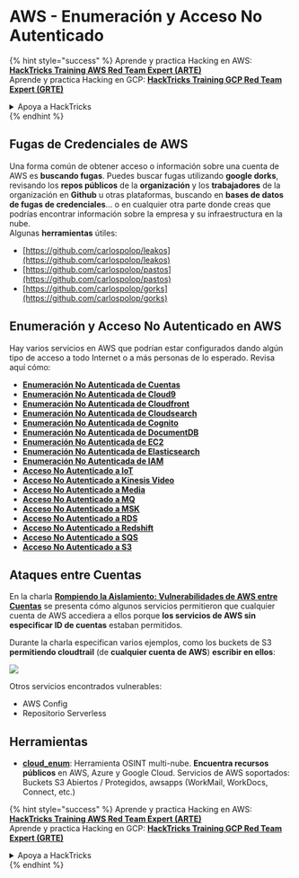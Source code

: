 # AWS - Enumeración y Acceso No Autenticado

{% hint style="success" %}
Aprende y practica Hacking en AWS:<img src="../../../.gitbook/assets/image (1).png" alt="" data-size="line">[**HackTricks Training AWS Red Team Expert (ARTE)**](https://training.hacktricks.xyz/courses/arte)<img src="../../../.gitbook/assets/image (1).png" alt="" data-size="line">\
Aprende y practica Hacking en GCP: <img src="../../../.gitbook/assets/image (2).png" alt="" data-size="line">[**HackTricks Training GCP Red Team Expert (GRTE)**<img src="../../../.gitbook/assets/image (2).png" alt="" data-size="line">](https://training.hacktricks.xyz/courses/grte)

<details>

<summary>Apoya a HackTricks</summary>

* Revisa los [**planes de suscripción**](https://github.com/sponsors/carlospolop)!
* **Únete al** 💬 [**grupo de Discord**](https://discord.gg/hRep4RUj7f) o al [**grupo de telegram**](https://t.me/peass) o **síguenos** en **Twitter** 🐦 [**@hacktricks\_live**](https://twitter.com/hacktricks\_live)**.**
* **Comparte trucos de hacking enviando PRs a los** [**HackTricks**](https://github.com/carlospolop/hacktricks) y [**HackTricks Cloud**](https://github.com/carlospolop/hacktricks-cloud) repositorios de github.

</details>
{% endhint %}

## Fugas de Credenciales de AWS

Una forma común de obtener acceso o información sobre una cuenta de AWS es **buscando fugas**. Puedes buscar fugas utilizando **google dorks**, revisando los **repos públicos** de la **organización** y los **trabajadores** de la organización en **Github** u otras plataformas, buscando en **bases de datos de fugas de credenciales**... o en cualquier otra parte donde creas que podrías encontrar información sobre la empresa y su infraestructura en la nube.\
Algunas **herramientas** útiles:

* [https://github.com/carlospolop/leakos](https://github.com/carlospolop/leakos)
* [https://github.com/carlospolop/pastos](https://github.com/carlospolop/pastos)
* [https://github.com/carlospolop/gorks](https://github.com/carlospolop/gorks)

## Enumeración y Acceso No Autenticado en AWS

Hay varios servicios en AWS que podrían estar configurados dando algún tipo de acceso a todo Internet o a más personas de lo esperado. Revisa aquí cómo:

* [**Enumeración No Autenticada de Cuentas**](aws-accounts-unauthenticated-enum.md)
* [**Enumeración No Autenticada de Cloud9**](https://github.com/carlospolop/hacktricks-cloud/blob/master/pentesting-cloud/aws-security/aws-unauthenticated-enum-access/broken-reference/README.md)
* [**Enumeración No Autenticada de Cloudfront**](aws-cloudfront-unauthenticated-enum.md)
* [**Enumeración No Autenticada de Cloudsearch**](https://github.com/carlospolop/hacktricks-cloud/blob/master/pentesting-cloud/aws-security/aws-unauthenticated-enum-access/broken-reference/README.md)
* [**Enumeración No Autenticada de Cognito**](aws-cognito-unauthenticated-enum.md)
* [**Enumeración No Autenticada de DocumentDB**](aws-documentdb-enum.md)
* [**Enumeración No Autenticada de EC2**](aws-ec2-unauthenticated-enum.md)
* [**Enumeración No Autenticada de Elasticsearch**](aws-elasticsearch-unauthenticated-enum.md)
* [**Enumeración No Autenticada de IAM**](aws-iam-and-sts-unauthenticated-enum.md)
* [**Acceso No Autenticado a IoT**](aws-iot-unauthenticated-enum.md)
* [**Acceso No Autenticado a Kinesis Video**](aws-kinesis-video-unauthenticated-enum.md)
* [**Acceso No Autenticado a Media**](aws-media-unauthenticated-enum.md)
* [**Acceso No Autenticado a MQ**](aws-mq-unauthenticated-enum.md)
* [**Acceso No Autenticado a MSK**](aws-msk-unauthenticated-enum.md)
* [**Acceso No Autenticado a RDS**](aws-rds-unauthenticated-enum.md)
* [**Acceso No Autenticado a Redshift**](aws-redshift-unauthenticated-enum.md)
* [**Acceso No Autenticado a SQS**](aws-sqs-unauthenticated-enum.md)
* [**Acceso No Autenticado a S3**](aws-s3-unauthenticated-enum.md)

## Ataques entre Cuentas

En la charla [**Rompiendo la Aislamiento: Vulnerabilidades de AWS entre Cuentas**](https://www.youtube.com/watch?v=JfEFIcpJ2wk) se presenta cómo algunos servicios permitieron que cualquier cuenta de AWS accediera a ellos porque **los servicios de AWS sin especificar ID de cuentas** estaban permitidos.

Durante la charla especifican varios ejemplos, como los buckets de S3 **permitiendo cloudtrail** (de **cualquier cuenta de AWS**) **escribir en ellos**:

![](<../../../.gitbook/assets/image (260).png>)

Otros servicios encontrados vulnerables:

* AWS Config
* Repositorio Serverless

## Herramientas

* [**cloud\_enum**](https://github.com/initstring/cloud\_enum): Herramienta OSINT multi-nube. **Encuentra recursos públicos** en AWS, Azure y Google Cloud. Servicios de AWS soportados: Buckets S3 Abiertos / Protegidos, awsapps (WorkMail, WorkDocs, Connect, etc.)

{% hint style="success" %}
Aprende y practica Hacking en AWS:<img src="../../../.gitbook/assets/image (1).png" alt="" data-size="line">[**HackTricks Training AWS Red Team Expert (ARTE)**](https://training.hacktricks.xyz/courses/arte)<img src="../../../.gitbook/assets/image (1).png" alt="" data-size="line">\
Aprende y practica Hacking en GCP: <img src="../../../.gitbook/assets/image (2).png" alt="" data-size="line">[**HackTricks Training GCP Red Team Expert (GRTE)**<img src="../../../.gitbook/assets/image (2).png" alt="" data-size="line">](https://training.hacktricks.xyz/courses/grte)

<details>

<summary>Apoya a HackTricks</summary>

* Revisa los [**planes de suscripción**](https://github.com/sponsors/carlospolop)!
* **Únete al** 💬 [**grupo de Discord**](https://discord.gg/hRep4RUj7f) o al [**grupo de telegram**](https://t.me/peass) o **síguenos** en **Twitter** 🐦 [**@hacktricks\_live**](https://twitter.com/hacktricks\_live)**.**
* **Comparte trucos de hacking enviando PRs a los** [**HackTricks**](https://github.com/carlospolop/hacktricks) y [**HackTricks Cloud**](https://github.com/carlospolop/hacktricks-cloud) repositorios de github.

</details>
{% endhint %}
